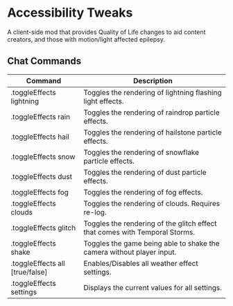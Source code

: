 # Accessibility Tweaks

A client-side mod that provides Quality of Life changes to aid content creators, and those with motion/light affected epilepsy.

## Chat Commands

| Command						   | Description |
| ---							   | --- |
| .toggleEffects lightning         | Toggles the rendering of lightning flashing light effects. |
| .toggleEffects rain              | Toggles the rendering of raindrop particle effects. |
| .toggleEffects hail              | Toggles the rendering of hailstone particle effects. |
| .toggleEffects snow              | Toggles the rendering of snowflake particle effects. |
| .toggleEffects dust              | Toggles the rendering of dust particle effects. |
| .toggleEffects fog               | Toggles the rendering of fog effects. |
| .toggleEffects clouds            | Toggles the rendering of clouds. Requires re-log. |
| .toggleEffects glitch            | Toggles the rendering of the glitch effect that comes with Temporal Storms. |
| .toggleEffects shake             | Toggles the game being able to shake the camera without player input. |
| .toggleEffects all [true/false]  | Enables/Disables all weather effect settings. |
| .toggleEffects settings          | Displays the current values for all settings. |